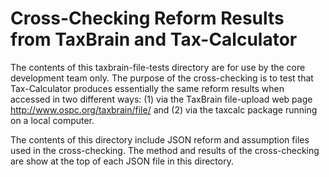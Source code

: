 Cross-Checking Reform Results from TaxBrain and Tax-Calculator
==============================================================

The contents of this taxbrain-file-tests directory are for use by the
core development team only.  The purpose of the cross-checking is to
test that Tax-Calculator produces essentially the same reform results
when accessed in two different ways: (1) via the TaxBrain file-upload
web page <http://www.ospc.org/taxbrain/file/> and (2) via the taxcalc
package running on a local computer.

The contents of this directory include JSON reform and assumption
files used in the cross-checking.  The method and results of the
cross-checking are show at the top of each JSON file in this
directory.
